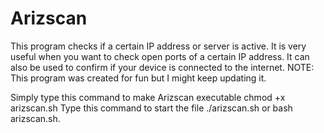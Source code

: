 # Arizscan
This program checks if a certain IP address or server is active.
It is very useful when you want to check open ports of a certain IP address.
It can also be used to confirm if your device is connected to the internet.
NOTE: This program was created for fun but I might keep updating it.

Simply type this command to make Arizscan executable
chmod +x arizscan.sh
Type this command to start the file
./arizscan.sh or bash arizscan.sh.
